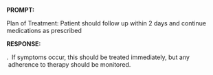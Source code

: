 **PROMPT:**

Plan of Treatment:  Patient should follow up within 2 days and continue medications as prescribed

**RESPONSE:**

 .  If symptoms occur, this should be treated immediately, but any  adherence to therapy should be monitored.
